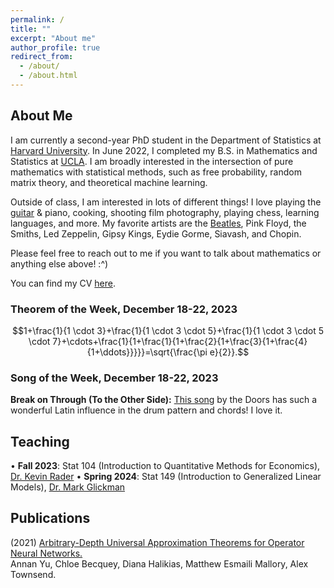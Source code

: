 ```yaml
---
permalink: /
title: ""
excerpt: "About me"
author_profile: true
redirect_from: 
  - /about/
  - /about.html
---
```

## About Me

I am currently a second-year PhD student in the Department of Statistics at [Harvard University](https://statistics.fas.harvard.edu/). In June 2022, I completed my B.S. in Mathematics and Statistics at [UCLA](https://ww3.math.ucla.edu/). I am broadly interested in the intersection of pure mathematics with statistical methods, such as free probability, random matrix theory, and theoretical machine learning.

Outside of class, I am interested in lots of different things! I love playing the [guitar](https://mattesmaili.github.io/files/guitar.png) & piano, cooking, shooting film photography, playing chess, learning languages, and more. My favorite artists are the [Beatles](https://open.spotify.com/playlist/07ZKf7841juhmGlI6LMfBd?si=4511ac89f1d14618), Pink Floyd, the Smiths, Led Zeppelin, Gipsy Kings, Eydie Gorme, Siavash, and Chopin.

Please feel free to reach out to me if you want to talk about mathematics or anything else above! :^)

You can find my CV [here](https://mattesmaili.github.io/files/new_resume.pdf).

### Theorem of the Week, December 18-22, 2023

$$1+\frac{1}{1 \cdot 3}+\frac{1}{1 \cdot 3 \cdot 5}+\frac{1}{1 \cdot 3 \cdot 5 \cdot 7}+\cdots+\frac{1}{1+\frac{1}{1+\frac{2}{1+\frac{3}{1+\frac{4}{1+\ddots}}}}}=\sqrt{\frac{\pi e}{2}}.$$

### Song of the Week, December 18-22, 2023

**Break on Through (To the Other Side):** [This song](https://open.spotify.com/track/6ToM0uwxtPKo9CMpbPGYvM?si=7663e4fe82e84068) by the Doors has such a wonderful Latin influence in the drum pattern and chords! I love it.
## Teaching

• **Fall 2023**: Stat 104 (Introduction to Quantitative Methods for Economics), [Dr. Kevin Rader](https://statistics.fas.harvard.edu/people/kevin-rader)
• **Spring 2024**: Stat 149 (Introduction to Generalized Linear Models), [Dr. Mark Glickman](http://www.glicko.net/)

## Publications

(2021) [Arbitrary-Depth Universal Approximation Theorems for Operator Neural Networks.](https://arxiv.org/abs/2109.11354)  
Annan Yu, Chloe Becquey, Diana Halikias, Matthew Esmaili Mallory, Alex Townsend.

